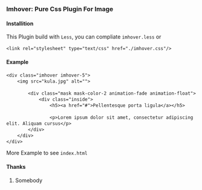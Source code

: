 ### Imhover: Pure Css Plugin For Image

#### Installition

This Plugin build with `Less`, you can compliate `imhover.less` or

    <link rel="stylesheet" type="text/css" href="./imhover.css"/>
    
#### Example

    <div class="imhover imhover-5">
        <img src="kula.jpg" alt="">
    
            <div class="mask mask-color-2 animation-fade animation-float">
                <div class="inside">
                    <h5><a href="#">Pellentesque porta ligula</a></h5>
    
                    <p>Lorem ipsum dolor sit amet, consectetur adipiscing elit. Aliquam cursus</p>
            </div>
        </div>
    </div>
    
More Example to see `index.html`

#### Thanks
1. Somebody
